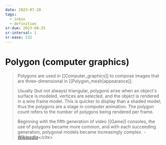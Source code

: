 ```yaml
---
date: 2023-07-20
tags:
  - inbox
  - definition
sr-due: 2023-08-25
sr-interval: 1
sr-ease: 232
---
```


# Polygon (computer graphics)

> Polygons are used in [[Computer_graphics]] to compose images that are
> three-dimensional in [[Polygon_mesh|appearance]].
>
> Usually (but not always) triangular, polygons arise when an object's surface
> is modeled, vertices are selected, and the object is rendered in a wire frame
> model. This is quicker to display than a shaded model; thus the polygons are a
> stage in computer animation. The polygon count refers to the number of
> polygons being rendered per frame.
>
> Beginning with the fifth generation of video [[Game]] consoles, the use of
> polygons became more common, and with each succeeding generation, polygonal
> models became increasingly complex.
> - <cite>[Wikipedia](https://en.wikipedia.org/wiki/Polygon_\(computer_graphics\))</cite>
